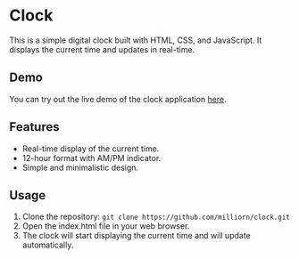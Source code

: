 # Clock

This is a simple digital clock built with HTML, CSS, and JavaScript. It displays the current time and updates in real-time.

## Demo

You can try out the live demo of the clock application [here](https://milliorn.github.io/clock/).

## Features

- Real-time display of the current time.
- 12-hour format with AM/PM indicator.
- Simple and minimalistic design.

## Usage

1. Clone the repository: `git clone https://github.com/milliorn/clock.git`
2. Open the index.html file in your web browser.
3. The clock will start displaying the current time and will update automatically.
